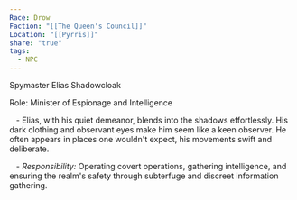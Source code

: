 ```yaml
---
Race: Drow
Faction: "[[The Queen's Council]]"
Location: "[[Pyrris]]"
share: "true"
tags:
  - NPC
---
```


Spymaster Elias Shadowcloak

Role: Minister of Espionage and Intelligence

   - Elias, with his quiet demeanor, blends into the shadows effortlessly. His dark clothing and observant eyes make him seem like a keen observer. He often appears in places one wouldn't expect, his movements swift and deliberate.

   - *Responsibility:* Operating covert operations, gathering intelligence, and ensuring the realm's safety through subterfuge and discreet information gathering.